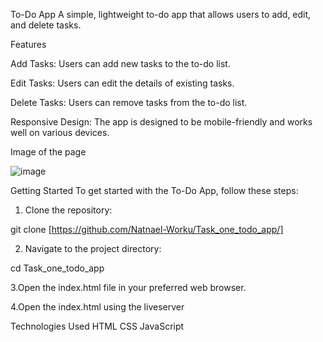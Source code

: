 To-Do App
A simple, lightweight to-do app that allows users to add, edit, and delete tasks.

Features

Add Tasks: Users can add new tasks to the to-do list.

Edit Tasks: Users can edit the details of existing tasks.

Delete Tasks: Users can remove tasks from the to-do list.

Responsive Design: The app is designed to be mobile-friendly and works well on various devices.

Image of the page

![image](https://github.com/user-attachments/assets/0cb964b6-f055-4c40-a170-2b7ae8a656c8)



Getting Started
To get started with the  To-Do App, follow these steps:

1. Clone the repository:

git clone [https://github.com/Natnael-Worku/Task_one_todo_app/]

2. Navigate to the project directory:

cd Task_one_todo_app

3.Open the index.html file in your preferred web browser.

4.Open the index.html using the liveserver


Technologies Used
HTML
CSS
JavaScript
